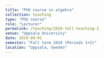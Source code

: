 ```yaml
---
title: "PhD course in algebra"
collection: teaching
type: "PhD course"
role: "Lecturer"
permalink: /teaching/2019-fall-teaching-2
venue: "Uppsala University"
date: 2019-09-01
semester: "Fall term 2019 (Periods 1+2)"
location: "Uppsala, Sweden"
---
```

